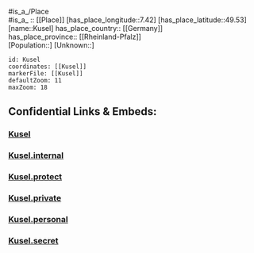 ﻿---
location: [49.53,7.42] 
mapzoom: [7,12] 
mapmarker: city 
type: City
tags:
- geo/City


SpocWebEntityId: 31709
isDeleted: false
confidential: public

---
#is_a_/Place  
#is_a_ :: [[Place]] 
[has_place_longitude::7.42] 
[has_place_latitude::49.53] 
[name::Kusel] 
has_place_country:: [[Germany]]  
has_place_province:: [[Rheinland-Pfalz]]  
[Population::] 
[Unknown::] 


```leaflet
id: Kusel
coordinates: [[Kusel]] 
markerFile: [[Kusel]] 
defaultZoom: 11 
maxZoom: 18
```


## Confidential Links & Embeds: 

### [Kusel](/_public/Earth/Continent/Europe/Europe~Central/Germany/Germany~West/Rheinland-Pfalz/counties~RP/Kusel/cities~Kusel/Kusel-city/City/Kusel.md) 

### [Kusel.internal](/_internal/Earth/Continent/Europe/Europe~Central/Germany/Germany~West/Rheinland-Pfalz/counties~RP/Kusel/cities~Kusel/Kusel-city/City/Kusel.internal.md) 

### [Kusel.protect](/_protect/Earth/Continent/Europe/Europe~Central/Germany/Germany~West/Rheinland-Pfalz/counties~RP/Kusel/cities~Kusel/Kusel-city/City/Kusel.protect.md) 

### [Kusel.private](/_private/Earth/Continent/Europe/Europe~Central/Germany/Germany~West/Rheinland-Pfalz/counties~RP/Kusel/cities~Kusel/Kusel-city/City/Kusel.private.md) 

### [Kusel.personal](/_personal/Earth/Continent/Europe/Europe~Central/Germany/Germany~West/Rheinland-Pfalz/counties~RP/Kusel/cities~Kusel/Kusel-city/City/Kusel.personal.md) 

### [Kusel.secret](/_secret/Earth/Continent/Europe/Europe~Central/Germany/Germany~West/Rheinland-Pfalz/counties~RP/Kusel/cities~Kusel/Kusel-city/City/Kusel.secret.md) 
